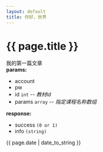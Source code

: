 ```yaml
---
layout: default
title: 你好，世界
---
```


{{ page.title }}
=======
我的第一篇文章  
**params:**

  - account
  - pw
  - id `int`  -- _教材id_
  - params `array` -- _指定课程名称数组_
  
**response:**

  - success  `(0 or 1)`
  - info  `(string)`
  
{{ page.date | date_to_string }}

